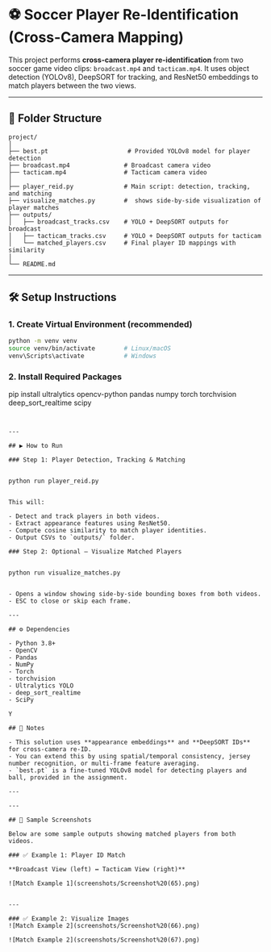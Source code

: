 
# ⚽ Soccer Player Re-Identification (Cross-Camera Mapping)

This project performs **cross-camera player re-identification** from two soccer game video clips: `broadcast.mp4` and `tacticam.mp4`. It uses object detection (YOLOv8), DeepSORT for tracking, and ResNet50 embeddings to match players between the two views.

---

## 📂 Folder Structure

```
project/
│
├── best.pt                      # Provided YOLOv8 model for player detection
├── broadcast.mp4               # Broadcast camera video
├── tacticam.mp4                # Tacticam camera video
│
├── player_reid.py              # Main script: detection, tracking, and matching
├── visualize_matches.py        #  shows side-by-side visualization of player matches
├── outputs/
│   ├── broadcast_tracks.csv    # YOLO + DeepSORT outputs for broadcast
│   ├── tacticam_tracks.csv     # YOLO + DeepSORT outputs for tacticam
│   └── matched_players.csv     # Final player ID mappings with similarity
│
└── README.md
```

---

## 🛠️ Setup Instructions

### 1. Create Virtual Environment (recommended)

```bash
python -m venv venv
source venv/bin/activate        # Linux/macOS
venv\Scripts\activate           # Windows
```

### 2. Install Required Packages


pip install ultralytics opencv-python pandas numpy torch torchvision deep_sort_realtime scipy
```


---

## ▶️ How to Run

### Step 1: Player Detection, Tracking & Matching


python run player_reid.py


This will:

- Detect and track players in both videos.
- Extract appearance features using ResNet50.
- Compute cosine similarity to match player identities.
- Output CSVs to `outputs/` folder.

### Step 2: Optional – Visualize Matched Players


python run visualize_matches.py


- Opens a window showing side-by-side bounding boxes from both videos.
- ESC to close or skip each frame.

---

## ⚙️ Dependencies

- Python 3.8+
- OpenCV
- Pandas
- NumPy
- Torch
- torchvision
- Ultralytics YOLO
- deep_sort_realtime
- SciPy

Y

## 📌 Notes

- This solution uses **appearance embeddings** and **DeepSORT IDs** for cross-camera re-ID.
- You can extend this by using spatial/temporal consistency, jersey number recognition, or multi-frame feature averaging.
- `best.pt` is a fine-tuned YOLOv8 model for detecting players and ball, provided in the assignment.

---

---

## 📸 Sample Screenshots

Below are some sample outputs showing matched players from both videos.

### ✅ Example 1: Player ID Match

**Broadcast View (left) ↔ Tacticam View (right)**

![Match Example 1](screenshots/Screenshot%20(65).png)


---

### ✅ Example 2: Visualize Images
![Match Example 2](screenshots/Screenshot%20(66).png)

![Match Example 2](screenshots/Screenshot%20(67).png)
